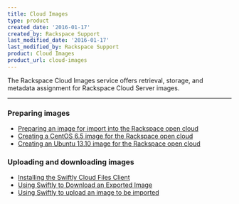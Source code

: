 ```yaml
---
title: Cloud Images
type: product
created_date: '2016-01-17'
created_by: Rackspace Support
last_modified_date: '2016-01-17'
last_modified_by: Rackspace Support
product: Cloud Images
product_url: cloud-images
---
```


<p class="lead" markdown="1">The Rackspace Cloud Images service offers retrieval, storage, and metadata assignment for Rackspace Cloud Server images.</p>

<hr />

###  Preparing images

- [Preparing an image for import into the Rackspace open cloud](/how-to/preparing-an-image-for-import-into-the-rackspace-opencloud)
- [Creating a CentOS 6.5 image for the Rackspace open cloud](/how-to/creating-a-centos-65-image-for-the-rackspace-open-cloud)
- [Creating an Ubuntu 13.10 image for the Rackspace open cloud](/how-to/creating-an-ubuntu-1310-image-for-the-rackspace-open-cloud-0)

###  Uploading and downloading images

- [Installing the Swiftly Cloud Files Client](/how-to/install-the-swiftly-client-for-cloud-files)
- [Using Swiftly to Download an Exported Image](/how-to/use-swiftly-to-download-an-exported-image)
- [Using Swiftly to upload an image to be imported](/how-to/use-swiftly-to-upload-an-image)
